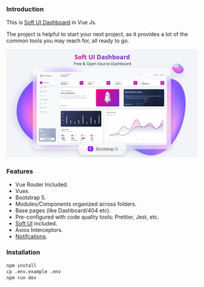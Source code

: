 ### Introduction

This is [Soft UI Dashboard](https://github.com/creativetimofficial/soft-ui-dashboard) in Vue Js.

The project is helpful to start your next project, as it provides a lot of the common tools you may reach for, all ready to go.

![preview.png](preview.jpeg)

### Features

- Vue Router Included.
- Vuex.
- Bootstrap 5.
- Modules/Components organized across folders.
- Base pages (like Dashboard/404 etc).
- Pre-configured with code quality tools: Prettier, Jest, etc.
- [Soft UI](https://github.com/creativetimofficial/soft-ui-dashboard) included.
- Axios Interceptors.
- [Notifcations](https://github.com/dafcoe/vue-notification).

### Installation

```console
npm install
cp .env.example .env
npm run dev
```
